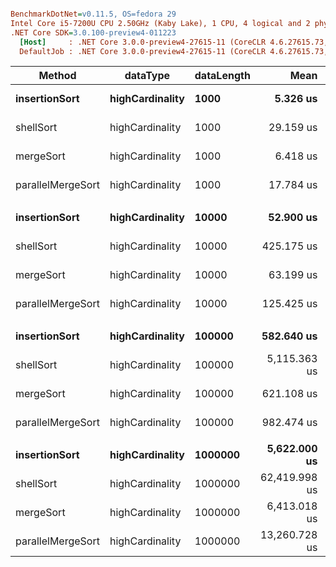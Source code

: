 ``` ini

BenchmarkDotNet=v0.11.5, OS=fedora 29
Intel Core i5-7200U CPU 2.50GHz (Kaby Lake), 1 CPU, 4 logical and 2 physical cores
.NET Core SDK=3.0.100-preview4-011223
  [Host]     : .NET Core 3.0.0-preview4-27615-11 (CoreCLR 4.6.27615.73, CoreFX 4.700.19.21213), 64bit RyuJIT
  DefaultJob : .NET Core 3.0.0-preview4-27615-11 (CoreCLR 4.6.27615.73, CoreFX 4.700.19.21213), 64bit RyuJIT


```
|            Method |        dataType | dataLength |          Mean |       Error |      StdDev |        Median | Ratio | RatioSD |
|------------------ |---------------- |----------- |--------------:|------------:|------------:|--------------:|------:|--------:|
|     **insertionSort** | **highCardinality** |       **1000** |      **5.326 us** |   **0.0202 us** |   **0.0189 us** |      **5.329 us** |  **1.00** |    **0.00** |
|         shellSort | highCardinality |       1000 |     29.159 us |   0.2826 us |   0.2505 us |     29.102 us |  5.48 |    0.06 |
|         mergeSort | highCardinality |       1000 |      6.418 us |   0.0340 us |   0.0318 us |      6.411 us |  1.21 |    0.01 |
| parallelMergeSort | highCardinality |       1000 |     17.784 us |   0.3506 us |   0.6498 us |     17.565 us |  3.34 |    0.14 |
|                   |                 |            |               |             |             |               |       |         |
|     **insertionSort** | **highCardinality** |      **10000** |     **52.900 us** |   **0.2520 us** |   **0.2357 us** |     **52.916 us** |  **1.00** |    **0.00** |
|         shellSort | highCardinality |      10000 |    425.175 us |   8.3018 us |   9.5604 us |    428.983 us |  8.01 |    0.21 |
|         mergeSort | highCardinality |      10000 |     63.199 us |   0.7194 us |   0.6008 us |     63.031 us |  1.19 |    0.01 |
| parallelMergeSort | highCardinality |      10000 |    125.425 us |   2.5054 us |   5.0611 us |    123.615 us |  2.39 |    0.12 |
|                   |                 |            |               |             |             |               |       |         |
|     **insertionSort** | **highCardinality** |     **100000** |    **582.640 us** |  **17.5245 us** |  **49.7140 us** |    **561.671 us** |  **1.00** |    **0.00** |
|         shellSort | highCardinality |     100000 |  5,115.363 us |  21.4549 us |  20.0689 us |  5,117.011 us |  8.74 |    0.70 |
|         mergeSort | highCardinality |     100000 |    621.108 us |   3.6868 us |   3.4486 us |    620.670 us |  1.06 |    0.09 |
| parallelMergeSort | highCardinality |     100000 |    982.474 us |  19.1741 us |  28.6990 us |    971.616 us |  1.68 |    0.15 |
|                   |                 |            |               |             |             |               |       |         |
|     **insertionSort** | **highCardinality** |    **1000000** |  **5,622.000 us** | **112.3642 us** | **271.3721 us** |  **5,588.191 us** |  **1.00** |    **0.00** |
|         shellSort | highCardinality |    1000000 | 62,419.998 us | 415.6462 us | 388.7958 us | 62,435.095 us | 11.08 |    0.56 |
|         mergeSort | highCardinality |    1000000 |  6,413.018 us | 207.5539 us | 213.1426 us |  6,329.127 us |  1.13 |    0.06 |
| parallelMergeSort | highCardinality |    1000000 | 13,260.728 us | 254.7598 us | 348.7181 us | 13,216.169 us |  2.33 |    0.14 |
